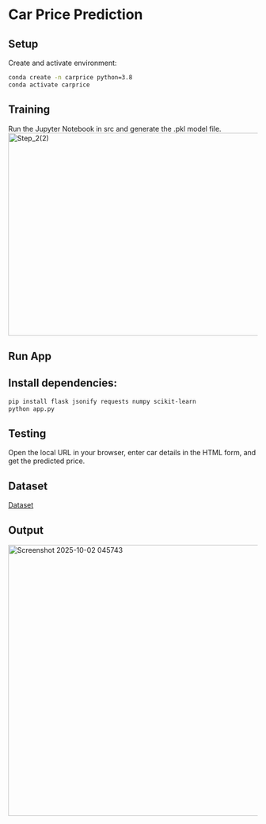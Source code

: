 # Car Price Prediction
## Setup
Create and activate environment:

```bash
conda create -n carprice python=3.8
conda activate carprice
```
## Training
Run the Jupyter Notebook in src and generate the .pkl model file.
<img width="1189" height="409" alt="Step_2(2)" src="https://github.com/user-attachments/assets/d8da8c39-958b-4183-9d21-455838307b4f" />
## Run App

## Install dependencies:
```bash
pip install flask jsonify requests numpy scikit-learn
python app.py
```
## Testing

Open the local URL in your browser, enter car details in the HTML form, and get the predicted price.

## Dataset
[Dataset]( C:\Users\gowri\OneDrive\Documents\Desktop\BA\Car-Price-Prediction-main\src\dataset)

## Output
<img width="714" height="547" alt="Screenshot 2025-10-02 045743" src="https://github.com/user-attachments/assets/ece2a1af-615d-49f3-9fc4-183f3832cc7e" />



